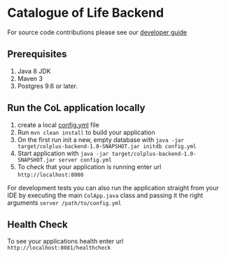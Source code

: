 # Catalogue of Life Backend

For source code contributions please see our [developer guide](DEVELOPER-GUIDE.md)


## Prerequisites
1. Java 8 JDK
1. Maven 3
1. Postgres 9.6 or later.

## Run the CoL application locally
1. create a local [config.yml](config.yml) file
1. Run `mvn clean install` to build your application
1. On the first run init a new, empty database with `java -jar target/colplus-backend-1.0-SNAPSHOT.jar initdb config.yml`
1. Start application with `java -jar target/colplus-backend-1.0-SNAPSHOT.jar server config.yml`
1. To check that your application is running enter url `http://localhost:8080`

For development tests you can also run the application straight from your IDE 
by executing the main `ColApp.java` class and passing it the right arguments `server /path/to/config.yml`

## Health Check
To see your applications health enter url `http://localhost:8081/healthcheck`


